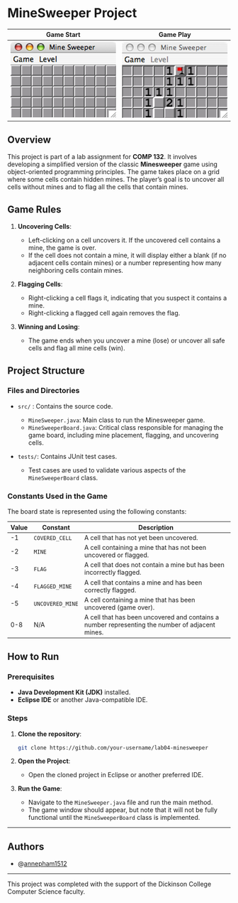 # MineSweeper Project

Game Start             |  Game Play
:-------------------------:|:-------------------------:
![MineSweeper_Start](img/image.png)  |  ![](img/image_2.png)

## Overview

This project is part of a lab assignment for **COMP 132**. It involves developing a simplified version of the classic **Minesweeper** game using object-oriented programming principles. The game takes place on a grid where some cells contain hidden mines. The player’s goal is to uncover all cells without mines and to flag all the cells that contain mines.

## Game Rules

1. **Uncovering Cells**: 
   - Left-clicking on a cell uncovers it. If the uncovered cell contains a mine, the game is over. 
   - If the cell does not contain a mine, it will display either a blank (if no adjacent cells contain mines) or a number representing how many neighboring cells contain mines.
   
2. **Flagging Cells**: 
   - Right-clicking a cell flags it, indicating that you suspect it contains a mine. 
   - Right-clicking a flagged cell again removes the flag.
   
3. **Winning and Losing**: 
   - The game ends when you uncover a mine (lose) or uncover all safe cells and flag all mine cells (win).

## Project Structure

### Files and Directories

- `src/` : Contains the source code.
  - `MineSweeper.java`: Main class to run the Minesweeper game.
  - `MineSweeperBoard.java`: Critical class responsible for managing the game board, including mine placement, flagging, and uncovering cells.
  
- `tests/`: Contains JUnit test cases.
  - Test cases are used to validate various aspects of the `MineSweeperBoard` class.

### Constants Used in the Game

The board state is represented using the following constants:

| Value | Constant        | Description                                                            |
|-------|-----------------|------------------------------------------------------------------------|
| -1    | `COVERED_CELL`  | A cell that has not yet been uncovered.                                |
| -2    | `MINE`          | A cell containing a mine that has not been uncovered or flagged.        |
| -3    | `FLAG`          | A cell that does not contain a mine but has been incorrectly flagged.   |
| -4    | `FLAGGED_MINE`  | A cell that contains a mine and has been correctly flagged.             |
| -5    | `UNCOVERED_MINE`| A cell containing a mine that has been uncovered (game over).           |
| 0-8   | N/A             | A cell that has been uncovered and contains a number representing the number of adjacent mines. |

## How to Run

### Prerequisites

- **Java Development Kit (JDK)** installed.
- **Eclipse IDE** or another Java-compatible IDE.

### Steps

1. **Clone the repository**:
   ```bash
   git clone https://github.com/your-username/lab04-minesweeper
   ```

2. **Open the Project**: 
    - Open the cloned project in Eclipse or another preferred IDE.

3. **Run the Game**:
    - Navigate to the `MineSweeper.java` file and run the main method.
    - The game window should appear, but note that it will not be fully functional until the `MineSweeperBoard` class is implemented.

---

## Authors

- @[annepham1512](https://github.com/annepham1512)

---

This project was completed with the support of the Dickinson College Computer Science faculty.
